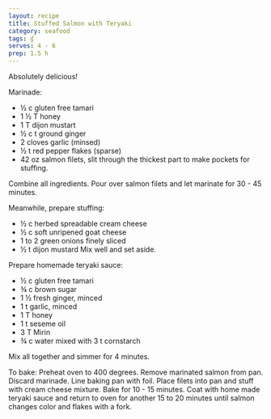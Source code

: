 ```yaml
---
layout: recipe
title: Stuffed Salmon with Teryaki
category: seafood
tags: ɠ
serves: 4 - 6  
prep: 1.5 h
---
```

Absolutely delicious!

Marinade:

- ½ c gluten free tamari
- 1 ½ T honey
- 1 T dijon mustart
- ½ c t ground ginger
- 2 cloves garlic (minsed)
- ½ t red pepper flakes (sparse)
- 42 oz salmon filets, slit through the thickest part to make pockets for stuffing.

Combine all ingredients.  Pour over salmon filets and let marinate for 30 - 45 minutes.

Meanwhile, prepare stuffing:

- ½ c herbed spreadable cream cheese
- ½ c soft unripened goat cheese
- 1 to 2 green onions finely sliced
- ½ t dijon mustard
Mix well and set aside.

Prepare homemade teryaki sauce:

- ½ c gluten free tamari
- ¾ c brown sugar
- 1 ½ fresh ginger, minced
- 1 t garlic, minced
- 1 T honey
- 1 t seseme oil
- 3 T Mirin
- ¾ c water mixed with 3 t cornstarch

Mix all together and simmer for 4 minutes.

To bake:
Preheat oven to 400 degrees. Remove marinated salmon from pan.  Discard marinade.  Line baking pan with foil. Place filets into pan and stuff with cream cheese mixture.  Bake for 10 - 15 minutes. Coat with home made teryaki sauce and return to oven for another 15 to 20 minutes until salmon changes color and flakes with a fork.
